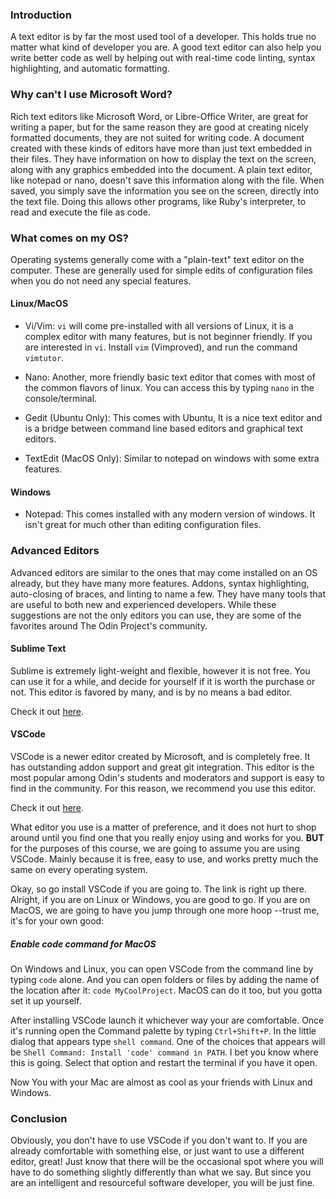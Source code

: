 ### Introduction
A text editor is by far the most used tool of a developer. This holds true no matter what kind of developer you are. A good text editor can also help you write better code as well by helping out with real-time code linting, syntax highlighting, and automatic formatting.

### Why can't I use Microsoft Word?

Rich text editors like Microsoft Word, or Libre-Office Writer, are great for writing a paper, but for the same reason they are good at creating nicely formatted documents, they are not suited for writing code. A document created with these kinds of editors have more than just text embedded in their files. They have information on how to display the text on the screen, along with any graphics embedded into the document. A plain text editor, like notepad or nano, doesn't save this information along with the file. When saved, you simply save the information you see on the screen, directly into the text file. Doing this allows other programs, like Ruby's interpreter, to read and execute the file as code.

### What comes on my OS?

Operating systems generally come with a "plain-text" text editor on the computer. These are generally used for simple edits of configuration files when you do not need any special features.

#### Linux/MacOS

* Vi/Vim: `vi` will come pre-installed with all versions of Linux, it is a complex editor with many features, but is not beginner friendly. If you are interested in `vi`. Install `vim` (Vimproved), and run the command `vimtutor`.

* Nano: Another, more friendly basic text editor that comes with most of the common flavors of linux. You can access this by typing `nano` in the console/terminal.

* Gedit (Ubuntu Only): This comes with Ubuntu, It is a nice text editor and is a bridge between command line based editors and graphical text editors.

* TextEdit (MacOS Only): Similar to notepad on windows with some extra features.

#### Windows

* Notepad: This comes installed with any modern version of windows. It isn't great for much other than editing configuration files.

### Advanced Editors

Advanced editors are similar to the ones that may come installed on an OS already, but they have many more features. Addons, syntax highlighting, auto-closing of braces, and linting to name a few. They have many tools that are useful to both new and experienced developers. While these suggestions are not the only editors you can use, they are some of the favorites around The Odin Project's community.

#### Sublime Text

Sublime is extremely light-weight and flexible, however it is not free. You can use it for a while, and decide for yourself if it is worth the purchase or not. This editor is favored by many, and is by no means a bad editor.

Check it out [here](https://www.sublimetext.com/).

#### VSCode

VSCode is a newer editor created by Microsoft, and is completely free. It has outstanding addon support and great git integration. This editor is the most popular among Odin's students and moderators and support is easy to find in the community. For this reason, we recommend you use this editor.

Check it out [here](https://code.visualstudio.com/).

What editor you use is a matter of preference, and it does not hurt to shop around until you find one that you really enjoy using and works for you. **BUT** for the purposes of this course, we are going to assume you are using VSCode. Mainly because it is free, easy to use, and works pretty much the same on every operating system.

Okay, so go install VSCode if you are going to. The link is right up there. Alright, if you are on Linux or Windows, you are good to go. If you are on MacOS, we are going to have you jump through one more hoop --trust me, it's for your own good:

##### Enable code command for MacOS

On Windows and Linux, you can open VSCode from the command line by typing `code` alone. And you can open folders or files by adding the name of the location after it: `code MyCoolProject`. MacOS can do it too, but you gotta set it up yourself.

After installing VSCode launch it whichever way your are comfortable. Once it's running open the Command palette by typing `Ctrl+Shift+P`. In the little dialog that appears type `shell command`. One of the choices that appears will be `Shell Command: Install 'code' command in PATH`. I bet you know where this is going. Select that option and restart the terminal if you have it open.

Now You with your Mac are almost as cool as your friends with Linux and Windows.

### Conclusion

Obviously, you don't have to use VSCode if you don't want to. If you are already comfortable with something else, or just want to use a different editor, great! Just know that there will be the occasional spot where you will have to do something slightly differently than what we say. But since you are an intelligent and resourceful software developer, you will be just fine.
